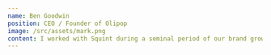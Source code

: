 ```yaml
---
name: Ben Goodwin
position: CEO / Founder of Olipop
image: /src/assets/mark.png
content: I worked with Squint during a seminal period of our brand growing. I loved working with them, they made a big contribution, and were some of the best people I've worked with.
---
```

